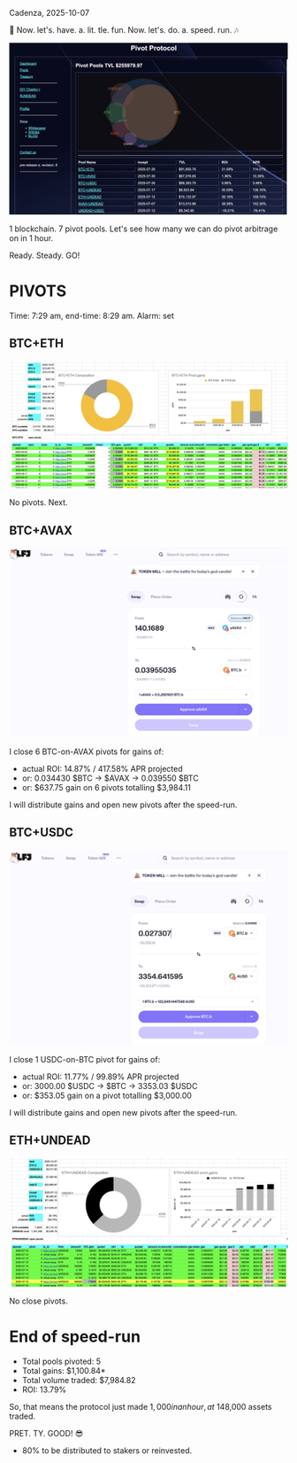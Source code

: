 Cadenza, 2025-10-07

🎵
Now. let's. have. a. lit. tle. fun.
Now. let's. do. a. speed. run.
🎶

![Pivot pools](imgs/01a-pools.png)

1 blockchain. 7 pivot pools.
Let's see how many we can do pivot arbitrage on in 1 hour.

Ready. Steady. GO!

# PIVOTS

Time: 7:29 am, end-time: 8:29 am. Alarm: set

## BTC+ETH

![BTC+ETH: 0 pivots](imgs/02-btc-eth-0.png)

No pivots. Next.
## BTC+AVAX 

![Close BTC-on-AVAX pivots](imgs/03a-close-btc-on-avax-pivot.png) 

I close 6 BTC-on-AVAX pivots for gains of: 


* actual ROI: 14.87% / 417.58% APR projected 
* or: 0.034430 $BTC -> $AVAX -> 0.039550 $BTC 
* or: $637.75 gain on 6 pivots totalling $3,984.11 




I will distribute gains and open new pivots after the speed-run. 

## BTC+USDC 

![Close USDC-on-BTC pivot](imgs/04a-close-usdc-on-btc-pivot.png) 

I close 1 USDC-on-BTC pivot for gains of: 


* actual ROI: 11.77% / 99.89% APR projected 
* or: 3000.00 $USDC -> $BTC -> 3353.03 $USDC 
* or: $353.05 gain on a pivot totalling $3,000.00 




I will distribute gains and open new pivots after the speed-run. 

## ETH+UNDEAD

![ETH+UNDEAD: no close pivots](imgs/06-eth-undead-0.png)

No close pivots.

# End of speed-run

* Total pools pivoted: 5
* Total gains: $1,100.84*
* Total volume traded: $7,984.82
* ROI: 13.79%

So, that means the protocol just made $1,000 in an hour, at ~14% ROI on ~$8,000 assets traded.

PRET. TY. GOOD! 😎

* 80% to be distributed to stakers or reinvested.
